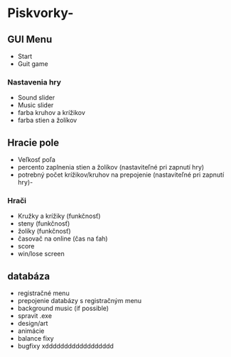 # Piskvorky-
## GUI Menu
- Start
- Guit game
### Nastavenia hry
- Sound slider
- Music slider
- farba kruhov a krížikov
- farba stien a žolíkov
## Hracie pole
- Veľkosť poľa
- percento zaplnenia stien a žolíkov 
 (nastaviteľné pri zapnutí hry)
- potrebný počet krížikov/kruhov na prepojenie
 (nastaviteľné pri zapnutí hry)- 
### Hrači
- Kružky a krížiky
 (funkčnosť)
- steny
 (funkčnosť)
- žolíky
 (funkčnosť)
- časovač na online
 (čas na ťah)
- score
- win/lose screen
## databáza
- registračné menu
- prepojenie databázy s registračným menu
- background music
 (if possible)
- spravit .exe
- design/art
- animácie
- balance fixy
- bugfixy
xdddddddddddddddddd
